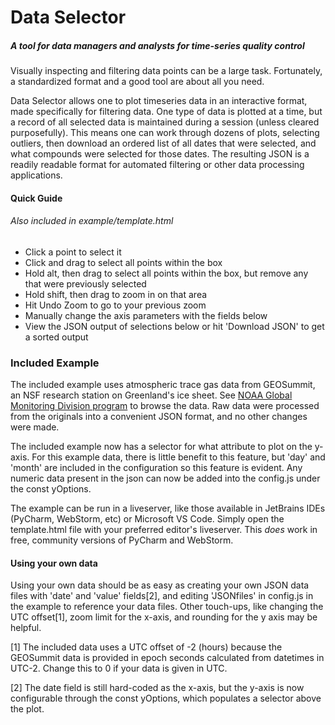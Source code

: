 # Data Selector
##### A tool for data managers and analysts for time-series quality control

Visually inspecting and filtering data points can be a large task. Fortunately,
a standardized format and a good tool are about all you need.

Data Selector allows one to plot timeseries data in an interactive format, made
specifically for filtering data. One type of data is plotted at a time, but a 
record of all selected data is maintained during a session (unless cleared purposefully).
This means one can work through dozens of plots, selecting outliers, then download
an ordered list of all dates that were selected, and what compounds were selected
for those dates. The resulting JSON is a readily readable format for automated filtering
or other data processing applications.

<h4>Quick Guide</h4>
    <h6>Also included in example/template.html</h6>
<ul>
  <li>Click a point to select it</li>
  <li>Click and drag to select all points within the box</li>
  <li>Hold alt, then drag to select all points within the box, but remove any that were previously selected</li>
  <li>Hold shift, then drag to zoom in on that area</li>
  <li>Hit Undo Zoom to go to your previous zoom</li>
  <li>Manually change the axis parameters with the fields below</li>
  <li>View the JSON output of selections below or hit 'Download JSON' to get a sorted output</li>
</ul>

### Included Example
The included example uses atmospheric trace gas data from GEOSummit, an NSF
research station on Greenland's ice sheet. See 
<a href="https://www.esrl.noaa.gov/gmd/dv/data/index.php?type=Flask&site=SUM&category=Non-Methane%2BHydrocarbons">NOAA Global Monitoring Division program</a>
to browse the data. Raw data were processed from the originals into a convenient JSON format,
and no other changes were made. 

The included example now has a selector for what attribute to plot on the y-axis. For this example data, there is little
benefit to this feature, but 'day' and 'month' are included in the configuration so this feature is evident. Any numeric
data present in the json can now be added into the config.js under the const yOptions.

The example can be run in a liveserver, like those available in JetBrains IDEs
(PyCharm, WebStorm, etc) or Microsoft VS Code. Simply open the template.html file
with your preferred editor's liveserver. This _does_ work in free, community versions of PyCharm and WebStorm.

#### Using your own data
Using your own data should be as easy as creating your own JSON data files with
'date' and 'value' fields[2], and editing 'JSONfiles' in config.js in the example to reference your 
data files. Other touch-ups, like changing the UTC offset[1], zoom limit for the x-axis, and rounding for
the y axis may be helpful.

[1] The included data uses a UTC offset of -2 (hours) because the GEOSummit data is provided
in epoch seconds calculated from datetimes in UTC-2. Change this to 0 if your data is given in UTC.

[2] The date field is still hard-coded as the x-axis, but the y-axis is now configurable through the const yOptions,
which populates a selector above the plot. 

